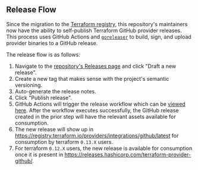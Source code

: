 ## Release Flow

Since the migration to the [Terraform registry](https://registry.terraform.io/), this repository's maintainers now have
the ability to self-publish Terraform GitHub provider releases. This process uses GitHub Actions
and [`goreleaser`](https://github.com/goreleaser/goreleaser) to build, sign, and upload provider binaries to a GitHub release.

The release flow is as follows:
1. Navigate to the [repository's Releases page](https://github.com/integrations/terraform-provider-github/releases) and click "Draft a new release".
1. Create a new tag that makes sense with the project's semantic versioning.
1. Auto-generate the release notes.
1. Click "Publish release".
1. GitHub Actions will trigger the release workflow which can be
[viewed here](https://github.com/integrations/terraform-provider-github/actions?query=workflow%3Arelease).
After the workflow executes successfully, the GitHub release created in the prior step will
have the relevant assets available for consumption.
1. The new release will show up in https://registry.terraform.io/providers/integrations/github/latest for consumption
by terraform `0.13.X` users.
1. For terraform `0.12.X` users, the new release is available for consumption once it is present in
https://releases.hashicorp.com/terraform-provider-github/.
